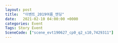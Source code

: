 ```yaml
---
layout: post
title:  "이벤트_2019여름_엔딩"
date:   2021-02-10 04:00:00 +0000
categories: Event
Tags: Story Event
SceneCode: ["scene_evt190627_cp0_q2_s10,7429311"]
---
```

